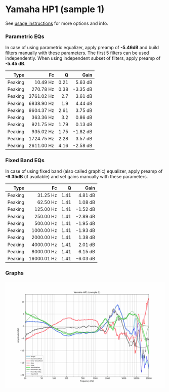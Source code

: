 # Yamaha HP1 (sample 1)
See [usage instructions](https://github.com/jaakkopasanen/AutoEq#usage) for more options and info.

### Parametric EQs
In case of using parametric equalizer, apply preamp of **-5.46dB** and build filters manually
with these parameters. The first 5 filters can be used independently.
When using independent subset of filters, apply preamp of **-5.45 dB**.

| Type    | Fc         |    Q | Gain     |
|--------:|-----------:|-----:|---------:|
| Peaking | 10.49 Hz   | 0.21 | 5.63 dB  |
| Peaking | 270.78 Hz  | 0.38 | -3.35 dB |
| Peaking | 3761.02 Hz | 2.7  | 3.61 dB  |
| Peaking | 6838.90 Hz | 1.9  | 4.44 dB  |
| Peaking | 9604.37 Hz | 2.61 | 3.75 dB  |
| Peaking | 363.36 Hz  | 3.2  | 0.86 dB  |
| Peaking | 921.75 Hz  | 1.79 | 0.13 dB  |
| Peaking | 935.02 Hz  | 1.75 | -1.82 dB |
| Peaking | 1724.75 Hz | 2.28 | 3.57 dB  |
| Peaking | 2611.00 Hz | 4.16 | -2.58 dB |

### Fixed Band EQs
In case of using fixed band (also called graphic) equalizer, apply preamp of **-6.35dB**
(if available) and set gains manually with these parameters.

| Type    | Fc          |    Q | Gain     |
|--------:|------------:|-----:|---------:|
| Peaking | 31.25 Hz    | 1.41 | 4.81 dB  |
| Peaking | 62.50 Hz    | 1.41 | 1.08 dB  |
| Peaking | 125.00 Hz   | 1.41 | -1.52 dB |
| Peaking | 250.00 Hz   | 1.41 | -2.89 dB |
| Peaking | 500.00 Hz   | 1.41 | -1.95 dB |
| Peaking | 1000.00 Hz  | 1.41 | -1.93 dB |
| Peaking | 2000.00 Hz  | 1.41 | 1.38 dB  |
| Peaking | 4000.00 Hz  | 1.41 | 2.01 dB  |
| Peaking | 8000.00 Hz  | 1.41 | 6.15 dB  |
| Peaking | 16000.01 Hz | 1.41 | -6.03 dB |

### Graphs
![](./Yamaha%20HP1%20(sample%201).png)